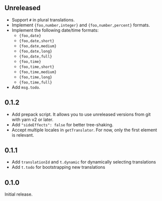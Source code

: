 ## Unreleased

- Support `#` in plural translations.
- Implement `{foo,number,integer}` and `{foo,number,percent}` formats.
- Implement the following date/time formats:
  - `{foo,date}`
  - `{foo,date,short}`
  - `{foo,date,medium}`
  - `{foo,date,long}`
  - `{foo,date,full}`
  - `{foo,time}`
  - `{foo,time,short}`
  - `{foo,time,medium}`
  - `{foo,time,long}`
  - `{foo,time,full}`
- Add `msg.todo`.

## 0.1.2

- Add prepack script. It allows you to use unreleased versions from git with yarn v2 or later.
- Add `"sideEffects": false` for better tree-shaking.
- Accept multiple locales in `getTranslator`. For now, only the first element is relevant.

## 0.1.1

- Add `translationId` and `t.dynamic` for dynamically selecting translations
- Add `t.todo` for bootstrapping new translations

## 0.1.0

Initial release.
